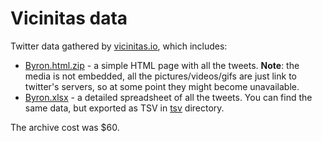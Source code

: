 # Vicinitas data

Twitter data gathered by [vicinitas.io](https://www.vicinitas.io/), which includes:

* [Byron.html.zip](Byron.html.zip) - a simple HTML page with all the tweets. **Note**: the media is not embedded,
  all the pictures/videos/gifs are just link to twitter's servers, so at some point they might become unavailable.
* [Byron.xlsx](Byron.xlsx) - a detailed spreadsheet of all the tweets. You can find the same data, but exported as TSV
  in [tsv](tsv) directory.

The archive cost was $60.

